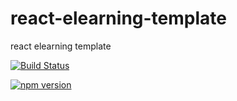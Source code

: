 # react-elearning-template
react elearning template

[![Build Status](https://travis-ci.com/tkhadir/react-elearning-template.svg?branch=master)](https://travis-ci.com/tkhadir/react-elearning-template)

[![npm version](https://badge.fury.io/js/node.svg)](https://badge.fury.io/js/node)
